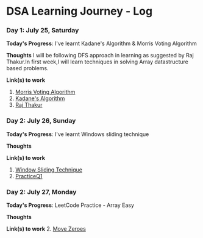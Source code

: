 # DSA Learning Journey - Log

### Day 1: July 25, Saturday

**Today's Progress**: I've learnt Kadane's Algorithm & Morris Voting Algorithm

**Thoughts** I will be following DFS approach in learning as suggested by Raj Thakur.In first week,I will learn techniques in solving Array datastructure based problems.

**Link(s) to work**
1. [Morris Voting Algorithm](https://www.geeksforgeeks.org/majority-element/)
2. [Kadane's Algorithm](https://www.geeksforgeeks.org/largest-sum-contiguous-subarray/)
2. [Raj Thakur](https://www.linkedin.com/in/raj-thakur-39756838/)


### Day 2: July 26, Sunday

**Today's Progress**: I've learnt Windows sliding technique

**Thoughts** 

**Link(s) to work**
1. [Window Sliding Technique](https://www.geeksforgeeks.org/window-sliding-technique/)
2. [PracticeQ1](https://www.geeksforgeeks.org/find-the-smallest-positive-number-missing-from-an-unsorted-array/)

### Day 2: July 27, Monday

**Today's Progress**: LeetCode Practice - Array Easy

**Thoughts** 

**Link(s) to work**
2. [Move Zeroes](https://leetcode.com/problems/move-zeroes/)
